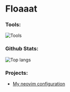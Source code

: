 # Floaaat

### Tools:
![Tools](https://skillicons/icons?i=python,lua,bash,sqlite,git,github,neovim,linux)
<!-- ![Python](https://img.shields.io/badge/-Python-758AFF?style=for-the-badge&logo=python&logoColor=white) -->
<!-- ![Lua](https://img.shields.io/badge/-Lua-2E2CB8?style=for-the-badge&logo=lua&logoColor=white) -->
<!-- ![Bash](https://img.shields.io/badge/-Bash-404040?style=for-the-badge&logo=bash&logoColor=white) -->
<!-- ![SQLite](https://img.shields.io/badge/-SQLite-13AA52?style=for-the-badge&logo=SQLite&logoColor=white) -->
<!-- ![Neovim](https://img.shields.io/badge/-Neovim-763AF0?style=for-the-badge&logo=neovim&logoColor=white) -->
<!-- ![Git](https://img.shields.io/badge/-Git-FF1500?style=for-the-badge&logo=git&logoColor=white) -->
<!-- ![Github](https://img.shields.io/badge/-Github-1f1f1f?style=for-the-badge&logo=github&logoColor=white) -->
<!-- ![Linux](https://img.shields.io/badge/-Linux-FFF533?style=for-the-badge&logo=linux&logoColor=black) -->

### Github Stats:
![Top langs](https://github-readme-stats.vercel.app/api/top-langs/?username=floaaat&layout=compact)

### Projects:
- [My neovim configuration](https://github.com/floaaat/neovim-config)
